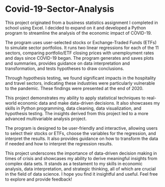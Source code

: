 # Covid-19-Sector-Analysis
This project originated from a business statistics assignment I completed in school using Excel. I decided to expand on it and developed a Python program to streamline the analysis of the economic impact of COVID-19.

The program uses user-selected stocks or Exchange-Traded Funds (ETFs) to simulate sector portfolios. It runs two linear regressions for each of the 11 sectors, comparing portfolio/ETF closing prices with unemployment rates and days since COVID-19 began. The program generates and saves plots and summaries, provides guidance on data interpretation and transformation, and tests hypotheses to draw conclusions.

Through hypothesis testing, we found significant impacts in the hospitality and travel sectors, indicating these industries were particularly vulnerable to the pandemic. These findings were presented at the end of 2020.

This project demonstrates my ability to apply statistical techniques to real-world economic data and make data-driven decisions. It also showcases my skills in Python programming, data cleaning, data visualization, and hypothesis testing. The insights derived from this project led to a more advanced multivariable analysis project.

The program is designed to be user-friendly and interactive, allowing users to select their stocks or ETFs, choose the variables for the regression, and interpret the results. It also provides guidance on how to transform the data if needed and how to interpret the regression results.

This project underscores the importance of data-driven decision making in times of crisis and showcases my ability to derive meaningful insights from complex data sets. It stands as a testament to my skills in economic analysis, data interpretation, and strategic thinking, all of which are crucial in the field of data science. I hope you find it insightful and useful. Feel free to explore and provide feedback!
